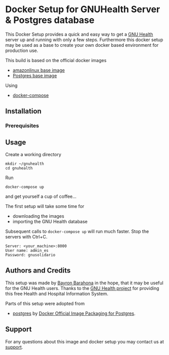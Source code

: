 # Docker Setup for GNUHealth Server & Postgres database

This Docker Setup provides a quick and easy way to get a
[GNU Health](http://www.gnuhealth.org/index.html) server
up and running with only a few steps.
Furthermore this docker setup may be used as a base to create your
own docker based environment for production use.

This build is based on the official docker images

* [amazonlinux base image](https://registry.hub.docker.com/_/amazonlinux)
* [Postgres base image](https://registry.hub.docker.com/_/postgres/)

Using

* [docker-compose](https://docs.docker.com/compose/)

## Installation

### Prerequisites

## Usage

Create a working directory

    mkdir ~/gnuhealth
    cd gnuhealth

Run

    docker-compose up

and get yourself a cup of coffee...

The first setup will take some time for

* downloading the images
* importing the GNU Health database

Subsequent calls to `docker-compose up` will run much faster.
Stop the servers with Ctrl+C.

    Server: <your_machine>:8000
    User name: admin_es
    Password: gnusolidario

## Authors and Credits

This setup was made by [Bayron Barahona](https://github.com/Bhona) in the hope, that it may be useful
for the GNU Health users. Thanks to the [GNU Health project](http://health.gnu.org/)
for providing this free Health and Hospital Information System.

Parts of this setup were adopted from

* [postgres](https://github.com/docker-library/postgres/) by [Docker Official Image Packaging for Postgres](https://github.com/docker-library/postgres/).


## Support

For any questions about this image and docker setup you may contact us at [support](mailto:bayron.barahona@gmail.com).
